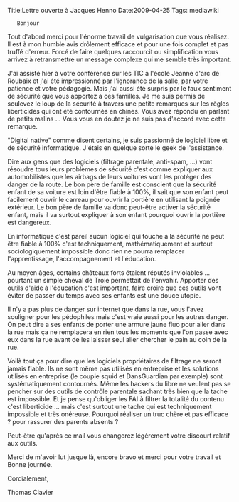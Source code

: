 Title:Lettre ouverte à Jacques Henno
Date:2009-04-25
Tags:  mediawiki

`   Bonjour`

Tout d'abord merci pour l'énorme travail de vulgarisation que vous
réalisez. Il est à mon humble avis drôlement efficace et pour une fois
complet et pas truffé d'erreur. Forcé de faire quelques raccourcit ou
simplification vous arrivez à retransmettre un message complexe qui me
semble très important.

J'ai assisté hier à votre conférence sur les TIC à l'école Jeanne d'arc
de Roubaix et j'ai été impressionné par l'ignorance de la salle, par
votre patience et votre pédagogie. Mais j'ai aussi été surpris par le
faux sentiment de sécurité que vous apportez à ces familles. Je me suis
permis de soulevez le loup de la sécurité à travers une petite remarques
sur les règles liberticides qui ont été contournés en chines. Vous avez
répondu en parlant de petits malins ... Vous vous en doutez je ne suis
pas d'accord avec cette remarque.

"Digital native" comme disent certains, je suis passionné de logiciel
libre et de sécurité informatique. J'étais en quelque sorte le geek de
l'assistance.

Dire aux gens que des logiciels (filtrage parentale, anti-spam, ...)
vont résoudre tous leurs problèmes de sécurité c'est comme expliquer aux
automobilistes que les airbags de leurs voitures vont les protéger des
danger de la route. Le bon père de famille est conscient que la sécurité
enfant de sa voiture est loin d'être fiable à 100%, il sait que son
enfant peut facilement ouvrir le carreau pour ouvrir la portière en
utilisant la poignée extérieur. Le bon père de famille va donc peut-être
activer la sécurité enfant, mais il va surtout expliquer à son enfant
pourquoi ouvrir la portière est dangereux.

En informatique c'est pareil aucun logiciel qui touche à la sécurité ne
peut être fiable à 100% c'est techniquement, mathématiquement et surtout
sociologiquement impossible donc rien ne pourra remplacer
l'apprentissage, l'accompagnement et l'éducation.

Au moyen âges, certains châteaux forts étaient réputés inviolables ...
pourtant un simple cheval de Troie permettait de l'envahir. Apporter des
outils d'aide à l'éducation c'est important, faire croire que ces outils
vont éviter de passer du temps avec ses enfants est une douce utopie.

Il n'y a pas plus de danger sur internet que dans la rue, vous l'avez
souligner pour les pédophiles mais c'est vraie aussi pour les autres
danger. On peut dire a ses enfants de porter une armure jaune fluo pour
aller dans la rue mais ça ne remplacera en rien tous les moments que
l'on passe avec eux dans la rue avant de les laisser seul aller chercher
le pain au coin de la rue.

Voilà tout ça pour dire que les logiciels propriétaires de filtrage ne
seront jamais fiable. Ils ne sont même pas utilisés en entreprise et les
solutions utilisés en entreprise (le couple squid et DansGuardian par
exemple) sont systématiquement contournés. Même les hackers du libre ne
veulent pas se pencher sur des outils de contrôle parentale sachant très
bien que la tache est impossible. Et je pense qu'obliger les FAI à
filtrer la totalité du contenu c'est liberticide ... mais c'est surtout
une tache qui est techniquement impossible et très onéreuse. Pourquoi
réaliser un truc chère et pas efficace ? pour rassurer des parents
absents ?

Peut-être qu'après ce mail vous changerez légèrement votre discourt
relatif aux outils.

Merci de m'avoir lut jusque là, encore bravo et merci pour votre travail
et Bonne journée.

Cordialement,

Thomas Clavier

